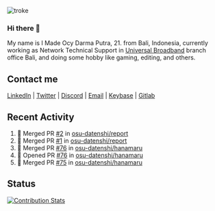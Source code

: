 ![troke](https://cardivo.vercel.app/api?name=I%20Made%20Ocy%20Darma%20Putra&description=Just%20pull-stack%20developer&image=https://avatars.githubusercontent.com/u/10250068?v=4&backgroundColor=%23DE834D)

### Hi there 👋

My name is I Made Ocy Darma Putra, 21. from Bali, Indonesia, currently working as Network Technical Support in [Universal Broadband](https://universal.net.id) branch office Bali, and doing some hobby like gaming, editing, and others.

## Contact me

[LinkedIn](https://linkedin.com/in/troke) | [Twitter](https://twitter.com/darma_ochi) | [Discord](https://link.troke.id/discord) | <a href="mailto:ochi@troke.id">Email</a> | [Keybase](https://keybase.io/troke) | [Gitlab](https://gitlab.com/troke12)

## Recent Activity

<!--START_SECTION:activity-->
1. 🎉 Merged PR [#2](https://github.com/osu-datenshi/report/pull/2) in [osu-datenshi/report](https://github.com/osu-datenshi/report)
2. 🎉 Merged PR [#1](https://github.com/osu-datenshi/report/pull/1) in [osu-datenshi/report](https://github.com/osu-datenshi/report)
3. 🎉 Merged PR [#76](https://github.com/osu-datenshi/hanamaru/pull/76) in [osu-datenshi/hanamaru](https://github.com/osu-datenshi/hanamaru)
4. 💪 Opened PR [#76](https://github.com/osu-datenshi/hanamaru/pull/76) in [osu-datenshi/hanamaru](https://github.com/osu-datenshi/hanamaru)
5. 🎉 Merged PR [#75](https://github.com/osu-datenshi/hanamaru/pull/75) in [osu-datenshi/hanamaru](https://github.com/osu-datenshi/hanamaru)
<!--END_SECTION:activity-->

## Status

[![Contribution Stats](https://github-contribution-stats.vercel.app/api/?username=troke12)](https://github.com/LordDashMe/github-contribution-stats/)
